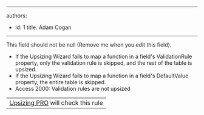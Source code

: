 

---
authors:
  - id: 1
    title: Adam Cogan
---




<span class='intro'> This field should not be null (Remove me when you edit this field). </span>


  <ul>
    <li>If the Upsizing Wizard fails to map a function in a field's ValidationRule property, only the validation rule is skipped, and the rest of the table is upsized. </li>
    <li>If the Upsizing Wizard fails to map a function in a field's DefaultValue property, the entire table is skipped. </li>
    <li>Access 2000&#58; Validation rules are not upsized </li>
</ul>
<p>
<table class="clsSSWProductTable" cellspacing="2" summary="Upsizing PRO" cellpadding="2">
    <tbody>
        <tr>
            <td><a href="http&#58;//www.ssw.com.au/ssw/UpsizingPRO">Upsizing PRO</a> will check this rule </td>
        </tr>
    </tbody>
</table>
</p>



